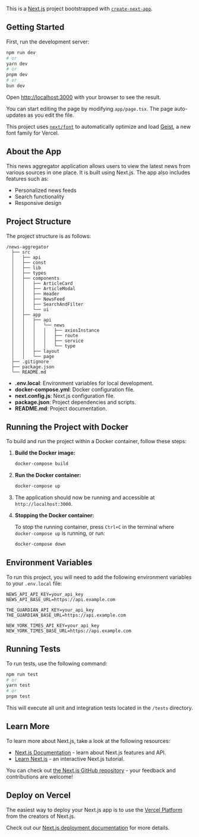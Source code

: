 This is a [Next.js](https://nextjs.org) project bootstrapped with [`create-next-app`](https://nextjs.org/docs/app/api-reference/cli/create-next-app).

## Getting Started

First, run the development server:

```bash
npm run dev
# or
yarn dev
# or
pnpm dev
# or
bun dev
```

Open [http://localhost:3000](http://localhost:3000) with your browser to see the result.

You can start editing the page by modifying `app/page.tsx`. The page auto-updates as you edit the file.

This project uses [`next/font`](https://nextjs.org/docs/app/building-your-application/optimizing/fonts) to automatically optimize and load [Geist](https://vercel.com/font), a new font family for Vercel.

## About the App

This news aggregator application allows users to view the latest news from various sources in one place. It is built using Next.js. The app also includes features such as:

- Personalized news feeds
- Search functionality
- Responsive design

## Project Structure

The project structure is as follows:

```
/news-aggregator
  ├── src
  │   ├── api
  │   ├── const
  │   ├── lib
  │   ├── types
  │   ├── components
  │   │   ├── ArticleCard
  │   │   ├── ArticleModal
  │   │   ├── Header
  │   │   ├── NewsFeed
  │   │   ├── SearchAndFilter
  │   │   └── ui
  │   ├── app
  │   │   ├── api
  │   │   │   └── news
  │   │   │   │   ├── axiosInstance
  │   │   │   │   ├── route
  │   │   │   │   ├── service
  │   │   │   │   └── type
  │   │   ├── layout
  │   │   └── page
  ├── .gitignore
  ├── package.json
  └── README.md
```

- **.env.local**: Environment variables for local development.
- **docker-compose.yml**: Docker configuration file.
- **next.config.js**: Next.js configuration file.
- **package.json**: Project dependencies and scripts.
- **README.md**: Project documentation.

## Running the Project with Docker

To build and run the project within a Docker container, follow these steps:

1. **Build the Docker image:**

    ```sh
    docker-compose build
    ```

2. **Run the Docker container:**

    ```sh
    docker-compose up
    ```

3. The application should now be running and accessible at `http://localhost:3000`.

4. **Stopping the Docker container:**

    To stop the running container, press `Ctrl+C` in the terminal where `docker-compose up` is running, or run:

    ```sh
    docker-compose down
    ```

## Environment Variables

To run this project, you will need to add the following environment variables to your `.env.local` file:

```
NEWS_API_API_KEY=your_api_key
NEWS_API_BASE_URL=https://api.example.com

THE_GUARDIAN_API_KEY=your_api_key
THE_GUARDIAN_BASE_URL=https://api.example.com

NEW_YORK_TIMES_API_KEY=your_api_key
NEW_YORK_TIMES_BASE_URL=https://api.example.com
```

## Running Tests

To run tests, use the following command:

```sh
npm run test
# or
yarn test
# or
pnpm test
```

This will execute all unit and integration tests located in the `/tests` directory.

## Learn More

To learn more about Next.js, take a look at the following resources:

- [Next.js Documentation](https://nextjs.org/docs) - learn about Next.js features and API.
- [Learn Next.js](https://nextjs.org/learn) - an interactive Next.js tutorial.

You can check out [the Next.js GitHub repository](https://github.com/vercel/next.js) - your feedback and contributions are welcome!

## Deploy on Vercel

The easiest way to deploy your Next.js app is to use the [Vercel Platform](https://vercel.com/new?utm_medium=default-template&filter=next.js&utm_source=create-next-app&utm_campaign=create-next-app-readme) from the creators of Next.js.

Check out our [Next.js deployment documentation](https://nextjs.org/docs/app/building-your-application/deploying) for more details.
